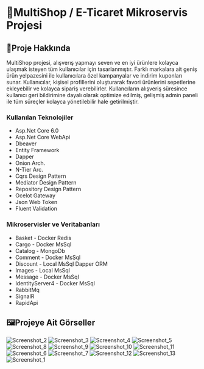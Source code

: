 # 🛒MultiShop / E-Ticaret Mikroservis Projesi
## 🔭Proje Hakkında
MultiShop projesi, alışverış yapmayı seven ve en iyi ürünlere kolayca ulaşmak isteyen tüm kullanıcılar için tasarlanmıştır. Farklı markalara ait geniş ürün yelpazesini ile kullanıcılara özel kampanyalar ve indirim kuponları sunar. Kullanıcılar, kişisel profillerini oluşturarak favori ürünlerini sepetlerine ekleyebilir ve kolayca sipariş verebilirler. Kullancıların alışveriş süresince kullanıcı geri bildirimine dayalı olarak optimize edilmiş, gelişmiş admin paneli ile tüm süreçler kolayca yönetilebilir hale getirilmiştir.

### Kullanılan Teknolojiler
* Asp.Net Core 6.0
* Asp.Net Core WebApi
* Dbeaver
* Entity Framework
* Dapper
* Onion Arch.
* N-Tier Arc.
* Cqrs Design Pattern
* Mediator Design Pattern
* Repository Design Pattern
* Ocelot Gateway
* Json Web Token
* Fluent Validation

### Mikroservisler ve Veritabanları
* Basket - Docker Redis
* Cargo - Docker MsSql
* Catalog - MongoDb
* Comment - Docker MsSql
* Discount - Local MsSql Dapper ORM
* Images - Local MsSql
* Message - Docker MsSql
* IdentityServer4 - Docker MsSql
* RabbitMq
* SignalR
* RapidApi

## 🖼️Projeye Ait Görseller
![Screenshot_2](https://github.com/user-attachments/assets/110386da-ec9d-4289-9277-a9684910c5d1)
![Screenshot_3](https://github.com/user-attachments/assets/ac257d23-3af8-411b-bd9a-d1959b102722)
![Screenshot_4](https://github.com/user-attachments/assets/efea95c4-96cd-489c-a715-c94b4030598a)
![Screenshot_5](https://github.com/user-attachments/assets/8e589612-8714-4f24-b257-271d513ab416)
![Screenshot_8](https://github.com/user-attachments/assets/0914937d-e9ae-4c92-9c05-caead0a21024)
![Screenshot_9](https://github.com/user-attachments/assets/8bbe0746-799e-445f-bc0b-c6d3dafd0de8)
![Screenshot_10](https://github.com/user-attachments/assets/a596cd44-0c42-4778-a822-7ad93a7d684e)
![Screenshot_11](https://github.com/user-attachments/assets/aee6a69b-2702-4000-a552-900ebb8e4e1b)
![Screenshot_6](https://github.com/user-attachments/assets/176c0734-03ad-407d-84ec-3c3250624097)
![Screenshot_7](https://github.com/user-attachments/assets/b0ed8cdd-3552-4924-bca0-cbb94b91bdbc)
![Screenshot_12](https://github.com/user-attachments/assets/caca2121-a584-470b-9246-48ac77054d89)
![Screenshot_13](https://github.com/user-attachments/assets/d7f8eb3f-2131-4575-9efb-3e5638f73a52)
![Screenshot_1](https://github.com/user-attachments/assets/8cfc34d8-b92d-4533-b555-aae887ddd4f7)



